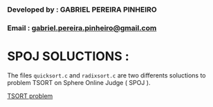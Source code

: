 ### Developed by : GABRIEL PEREIRA PINHEIRO
### Email : gabriel.pereira.pinheiro@gmail.com

# SPOJ SOLUCTIONS :

The files ```quicksort.c```  and ```radixsort.c``` are two differents soluctions to problem TSORT on Sphere Online Judge ( SPOJ ).


[TSORT problem](http://br.spoj.com/problems/TSORT/)

